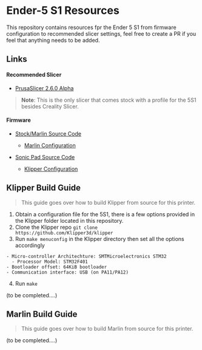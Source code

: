 # Ender-5 S1 Resources
This repository contains resources fpr the Ender 5 S1 from firmware configuration to recommended slicer settings, feel free to create a PR if you feel that anything needs to be added.

## Links

#### Recommended Slicer
- [PrusaSlicer 2.6.0 Alpha](https://github.com/prusa3d/PrusaSlicer/releases)
> **Note**:
>  This is the only slicer that comes stock with a profile for the 5S1 besides Creality Slicer.

#### Firmware
- [Stock/Marlin Source Code](https://github.com/CrealityOfficial/Ender-5S1)

  - [Marlin Configuration](https://github.com/MarlinFirmware/Configurations/tree/import-2.1.x/config/examples/Creality/Ender-5%20S1) 

- [Sonic Pad Source Code](https://github.com/CrealityOfficial/Creality_Sonic_Pad)

  - [Klipper Configuration](https://github.com/MrSpidercat/Ender5-S1/tree/main/Klipper)




## Klipper Build Guide
> This guide goes over how to build Klipper from source for this printer.
1. Obtain a configuration file for the 5S1, there is a few options provided in the Klipper folder located in this repository.
2. Clone the Klipper repo `git clone https://github.com/Klipper3d/klipper`
3. Run `make menuconfig` in the Klipper directory then set all the options accordingly
```
- Micro-controller Architechture: SMTMicroelectronics STM32
  - Processor Model: STM32F401
- Bootloader offset: 64KiB bootloader
- Communication interface: USB (on PA11/PA12)
```
4. Run `make` 

(to be completed....)


## Marlin Build Guide
> This guide goes over how to build Marlin from source for this printer.

(to be completed....)

